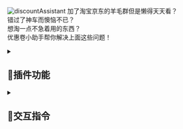 ![discountAssistant](https://socialify.git.ci/zuo-shi-yun/discountAssistant/image?description=1&logo=https%3A%2F%2Fi.postimg.cc%2FDy2Qft7h%2F20.png&name=1&theme=Light)
加了淘宝京东的羊毛群但是懒得天天看？<br/>
错过了神车而懊恼不已？<br/>
想淘一点不急着用的东西？<br/>
优惠卷小助手帮你解决上面这些问题！
<details>
<summary> 

## :muscle:插件功能

</summary>

<details><summary>从监听群中自动筛选含有关键字的优惠券</summary>

- 自动检测监听群的信息，将含有关键字的信息发送给查询该该关键字的好友、QQ群

</details>

<details>
<summary>优惠券去重</summary>

- 使用[text2vec-base-chinese](https://huggingface.co/shibing624/text2vec-base-chinese)模型对优惠券信息去重，避免信息重复

</details>

<details>
<summary>多步骤信息处理机制</summary>

- 多步骤信息：有的信息需要凑单，故可能有很多步操作，有多条信息
- 本系统自动识别含有关键字的多步骤信息，并将多步骤信息的后续信息一并发送

</details>

<details>
<summary>可疑信息处理机制</summary>

- 可疑信息：有的信息，诸如美团饿了么红包,是以二维码形式发送的，一般这样的操作复杂不止一条信息。
- 本系统自动识别这类不含优惠码的可疑信息，并可根据配置自动发送可疑信息的相关信息

</details>

<details>
<summary>多种策略的关键字检测机制</summary>

- 关键字检测支持正则
- 支持通过指令快捷生成多种规则的关键字

</details>

<details>
<summary>灵活完善的系统设计</summary>

- 允许以非“!cmd”的形式与本系统进行交互
- 系统保留一定时间的优惠券信息、全部监听群信息，便于优惠券查询
- 可根据配置自动清理数据库，保证系统运行速度

</details>
<summary>

## :crossed_swords:安装与配置

</summary>
<details>
<summary>安装</summary>

- 运行`!plugin get https://github.com/zuo-shi-yun/discountAssistant`

    - 因本插件需下载模型，故安装可能较慢，该过程**大约1分钟**，请耐心等待
    - 如果**超过两分钟**系统没有响应，**重新启动**QChatGPT即可触发模型下载,完成安装
    - 若无法安装/安装时间过长，请前往该[地址](https://huggingface.co/shibing624/text2vec-base-chinese/tree/main)
      手动下载pytorch_model.bin文件并放入plugins/discountAssistant/model目录下
- 进入插件目录执行pip install -r requirements.txt

</details>
<details>
<summary>配置</summary>

- 系统相关配置存于config.py文件中，每一项配置均有详细说明
- 可对插件运行逻辑、数据库清理、优惠券信息处理流程进行配置

</details>
</details>

<details>
<summary>

## :calling:交互指令

</summary>

### 说明

- 下面的所有命令均有两种形式，“**!cmd**”以及“**cmd**”。  
  其中“**cmd**”形式的指令只有当config文件中normal_cmd字段为True时有效（默认为True）。  
  下文中“**!**”省略不写，若使用“!cmd”时别忘了加。
- 下面的所有命令均对**好友以及群聊**有效。  
  若在qq群以“**@机器人 cmd**”形式与系统交互，则视作为该群调整配置，检测到的信息也将发送到qq群中。  
  反之在饲料里以“**cmd**”形式则是与用户交互，检测到的信息将私聊发给用户。
- 可以向机器人发送"**帮助**"快速查看指令说明

<details>
<summary>

### 筛选关键字

</summary>

1. **添加优惠券关键字**："添加关键字 要添加的关键字"。  
   eg：筛选关于卫生纸的优惠券：添加关键字 卫生纸  
   关键字忽略大小写且支持正则。
2. **一次性添加多个关键字**："添加关键字 要添加的关键字1 要添加的关键字2"。  
   eg：一次性添加含有麦当劳、含有肯德基的关键字：添加关键字 麦当劳 肯德基  
   关键字无数量限制。
3. **筛选某一关键字时不包含其他关键字**："添加关键字 要添加的关键字 不包含 不希望包含的关键字1
   不希望包含的关键字2"  
   eg：筛选包含"猫"但不包含"天猫"、"猫超"的优惠券：添加关键字 猫 不包含 天猫 猫超  
   无数量限制。  
   tips：比如我想筛选固态，结果系统把固态白酒也筛选到了，这时可以使用该指令检测包含"固态"不包含"白酒"的优惠卷
4. **筛选同时含有多个关键字的优惠券**："添加关键字 要添加的关键字 同时包含 同时包含的关键字1 同时包含的关键字2"  
   eg：筛选同时含有抖音、卫生纸的关键字：添加关键字 抖音 同时包含 卫生纸  
   无数量限制。  
   tips：比如我想筛选硬盘，但是我只希望要容量大的硬盘，这时可以使用该指令检测同时包含“硬盘”和“T”的优惠券。
5. **查询所有检测的关键字**："查询关键字"
6. **删除关键字**："删除关键字 要删除的关键字"
7. **通过关键字序号删除关键字**："删除关键字 要删除的关键字序号"  
   关键字序号可以通过"查询关键字"指令获得。  
   tips：该功能旨在简化当关键字过于复杂时的删除操作。

</details>

<details>
<summary>

### 监听群

</summary>

1. **添加优惠券监听群**："添加群 群qq号"。  
   eg：在群号为12345的群中筛选优惠券：添加群 12345
2. **删除监听群**："删除群 群qq号"

</details>

<details>
<summary>

### 查询优惠券

</summary>

1. **查询含有指定关键字的优惠券信息**："查询优惠券 关键字"  
   eg：查询含有电热毯的优惠券：查询优惠券 电热毯  
   tips：优惠卷、优惠券、优惠劵都可以。
2. **查询优惠券原信息**："查询原信息 要查询信息的ID"  
   ID指优惠券信息最下方的ID。  
   tips：该功能旨在应对消息不完整或代码无法识别的情况。
3. **查询某条信息的相关信息**："查询相关信息 要查询信息的ID 查询条数"。  
   tips：有的信息,诸如美团饿了么红包,是以二维码形式发送的，  
   一般这样的操作复杂不止一条信息，而系统只会自动发送一条信息。  
   该功能旨在应对这种情况。
4. **在所有监听群内查询含有关键字的信息**："查询所有信息 关键字"。  
   tips：比如我突然想找麦当劳的优惠券，但是我之前并没有筛选麦当劳，此时可以使用该功能从所有信息中筛选优惠券。  
   因信息量可能过大导致模型运行时间过长，故该指令不具备去重功能

</details>

<details>
<summary>

### 主动发送优惠券

</summary>

1. **打开优惠卷信息实时发送**(默认实时发送)："打开发送"。
2. **关闭优惠券信息实时发送**："关闭发送"。

</details>

<details>
<summary>

### 主动清理数据库

</summary>

1. **根据默认时间范围清理数据库**："清理数据库"。
2. **根据指定时间范围清理数据库**："清理数据库 优惠券信息时间范围 全部监听群信息时间范围"。  
   eg：保留一天内的优惠券信息、保留两天内的全部监听群信息："清理数据库 1 2"。  
   为0时清理全部信息

</details>

</details>